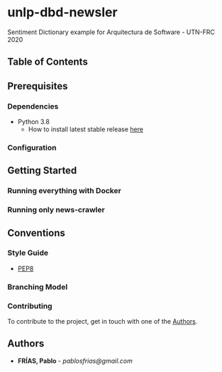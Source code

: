 # unlp-dbd-newsler

Sentiment Dictionary example for Arquitectura de Software - UTN-FRC 2020

## Table of Contents

## Prerequisites

### Dependencies

- Python 3.8
  - How to install latest stable release [here](https://tecadmin.net/install-python-3-8-ubuntu/)

### Configuration

## Getting Started

### Running everything with Docker

### Running only news-crawler

## Conventions

### Style Guide

- [PEP8](https://www.python.org/dev/peps/pep-0008/)

### Branching Model

### Contributing

To contribute to the project, get in touch with one of the [Authors](#Authors).

## Authors

- **FRÍAS, Pablo** - _pablosfrias@gmail.com_
